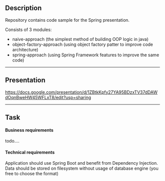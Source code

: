 
## Description
Repository contains code sample for the Spring presentation.

Consists of 3 modules:
- naive-approach (the simplest method of building OOP logic in java)
- object-factory-approach (using object factory patter to improve code architecture)
- spring-approach (using Spring Framework features to improve the same code)

---
## Presentation
https://docs.google.com/presentation/d/1ZBtkKpfy27YA95BDzxTV37dDAWdOqnBweHW45WFLxT8/edit?usp=sharing

---

## Task

#### Business requirements

todo....

#### Technical requirements

Application should use Spring Boot and benefit from Dependency Injection.\
Data should be stored on filesystem without usage of database engine (you free to choose the format)


